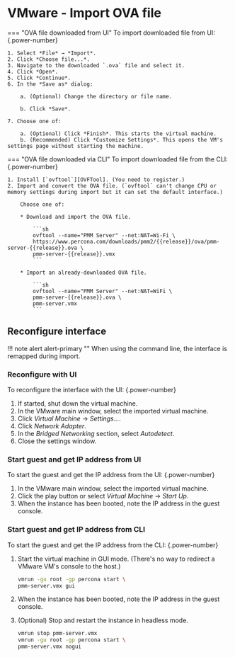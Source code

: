 # VMware - Import OVA file

=== "OVA file downloaded from UI"
    To import downloaded file from UI:
    {.power-number}

    1. Select *File* → *Import*.
    2. Click *Choose file...*.
    3. Navigate to the downloaded `.ova` file and select it.
    4. Click *Open*.
    5. Click *Continue*.
    6. In the *Save as* dialog:

        a. (Optional) Change the directory or file name.

        b. Click *Save*.

    7. Choose one of:

        a. (Optional) Click *Finish*. This starts the virtual machine.
        b. (Recommended) Click *Customize Settings*. This opens the VM's settings page without starting the machine.

=== "OVA file downloaded via CLI"
    To import downloaded file from the CLI:
    {.power-number}

    1. Install [`ovftool`][OVFTool]. (You need to register.)
    2. Import and convert the OVA file. (`ovftool` can't change CPU or memory settings during import but it can set the default interface.)

        Choose one of:

        * Download and import the OVA file.

            ```sh
            ovftool --name="PMM Server" --net:NAT=Wi-Fi \
            https://www.percona.com/downloads/pmm2/{{release}}/ova/pmm-server-{{release}}.ova \
            pmm-server-{{release}}.vmx
            ```

        * Import an already-downloaded OVA file.

            ```sh
            ovftool --name="PMM Server" --net:NAT=WiFi \
            pmm-server-{{release}}.ova \
            pmm-server.vmx
            ```

## Reconfigure interface

!!! note alert alert-primary ""
    When using the command line, the interface is remapped during import.

### Reconfigure with UI

To reconfigure the interface with the UI:
{.power-number}


1. If started, shut down the virtual machine.
2. In the VMware main window, select the imported virtual machine.
3. Click *Virtual Machine* → *Settings...*.
4. Click *Network Adapter*.
5. In the *Bridged Networking* section, select *Autodetect*.
6. Close the settings window.

### Start guest and get IP address from UI

To start the guest and get the IP address from the UI:
{.power-number}


1. In the VMware main window, select the imported virtual machine.
2. Click the play button <i class="uil uil-caret-right"></i> or select *Virtual Machine* → *Start Up*.
3. When the instance has been booted, note the IP address in the guest console.

### Start guest and get IP address from CLI

To start the guest and get the IP address from the CLI:
{.power-number}

1. Start the virtual machine in GUI mode. (There's no way to redirect a VMware VM's console to the host.)

    ```sh
    vmrun -gu root -gp percona start \
    pmm-server.vmx gui
    ```

2. When the instance has been booted, note the IP address in the guest console.

3. (Optional) Stop and restart the instance in headless mode.

    ```sh
    vmrun stop pmm-server.vmx
    vmrun -gu root -gp percona start \
    pmm-server.vmx nogui
    ```

[OVA]: https://www.percona.com/downloads/pmm2/{{release}}/ova
[OVF]: https://wikipedia.org/wiki/Open_Virtualization_Format
[VirtualBox]: https://www.virtualbox.org/
[VMware]: https://www.vmware.com/products/workstation-player/
[OVFTool]: https://code.vmware.com/tool/ovf